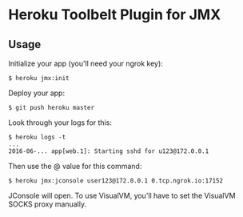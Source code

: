 # Heroku Toolbelt Plugin for JMX

## Usage

Initialize your app (you'll need your ngrok key):

```
$ heroku jmx:init
```

Deploy your app:

```
$ git push heroku master
```

Look through your logs for this:

```
$ heroku logs -t
...
2016-06-... app[web.1]: Starting sshd for u123@172.0.0.1
```

Then use the <user>@<ip> value for this command:

```
$ heroku jmx:jconsole user123@172.0.0.1 0.tcp.ngrok.io:17152
```

JConsole will open. To use VisualVM, you'll have to set the VisualVM SOCKS proxy manually.